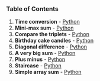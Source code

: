 ### Table of Contents
1. __Time conversion__ - [Python](Time%20Conversion.py)
1. __Mini-max sum__ - [Python](Mini-Max%20Sum.py)
1. __Compare the triplets__ - [Python](Compare%20the%20Triplets.py)
1. __Birthday cake candles__ - [Python](Birthday%20Cake%20Candles.py)
1. __Diagonal difference__ - [Python](Diagonal%20Difference.py)
1. __A very big sum__ - [Python](A%20Very%20Big%20Sum.py)
1. __Plus minus__ - [Python](Plus%20Minus.py)
1. __Staircase__ - [Python](Staircase.py)
1. __Simple array sum__ - [Python](Simple%20Array%20Sum.py)
